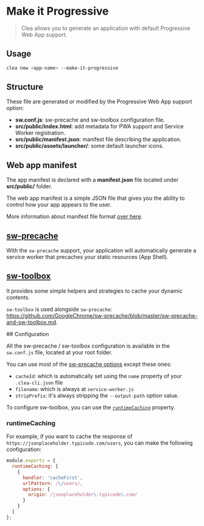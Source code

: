 # Make it Progressive

> Clea allows you to generate an application with default Progressive Web App support.

## Usage

```bash
clea new <app-name> --make-it-progressive
```

## Structure

These file are generated or modified by the Progressive Web App support option:

- **sw.conf.js**: sw-precache and sw-toolbox configuration file.
- **src/public/index.html**: add <head> metadata for PWA support and Service Worker registration.
- **src/public/manifest.json**: manifest file describing the application.
- **src/public/assets/launcher/**: some default launcher icons.

## Web app manifest

The app manifest is declared with a **manifest.json** file located under **src/public/** folder.

The web app manifest is a simple JSON file that gives you the ability to control how your app appears to the user.

More information about manifest file format [over here](https://developer.chrome.com/extensions/manifest).

## [sw-precache](https://github.com/GoogleChrome/sw-precache)

With the `sw-precache` support, your application will automatically generate a service worker that precaches your static resources (App Shell).

## [sw-toolbox](https://github.com/GoogleChrome/sw-toolbox)

It provides some simple helpers and strategies to cache your dynamic contents.

`sw-toolbox` is used alongside `sw-precache`: https://github.com/GoogleChrome/sw-precache/blob/master/sw-precache-and-sw-toolbox.md.

## Configuration

All the sw-precache / sw-toolbox configuration is available in the `sw.conf.js` file, located at your root folder.

You can use most of the [sw-precache options](https://github.com/GoogleChrome/sw-precache#table-of-contents) except these ones:

* `cacheId`: which is automatically set using the `name` property of your `.clea-cli.json` file
* `filename`: which is always at `service-worker.js`
* `stripPrefix`: it's always stripping the `--output-path` option value.

To configure sw-toolbox, you can use the [`runtimeCaching`](https://github.com/GoogleChrome/sw-precache#runtimecaching-arrayobject) property.

### runtimeCaching

For example, if you want to cache the response of `https://jsonplaceholder.typicode.com/users`, you can make the following configuration:

```javascript
module.exports = {
  runtimeCaching: [
    {
      handler: 'cacheFirst',
      urlPattern: /\/users/,
      options: {
        origin: /jsonplaceholder\.typicode\.com/
      }
    }
  ]
};

```

